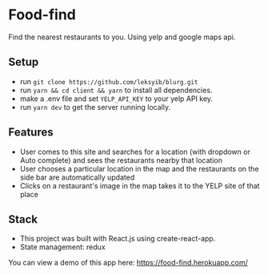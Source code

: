 # Food-find
Find the nearest restaurants to you. Using yelp and google maps api.

## Setup
 - run `git clone https://github.com/leksyib/blurg.git`
 - run `yarn && cd client && yarn` to install all dependencies.
 - make a .env file and set `YELP_API_KEY` to your yelp API key.
 - run `yarn dev` to get the server running locally.
 
## Features
 - User comes to this site and searches for a location (with dropdown or Auto complete) and sees the restaurants nearby that location 
 - User chooses a particular location in the map and the restaurants on the side bar are automatically updated 
 - Clicks on a restaurant's image in the map takes it to the YELP site of that place

## Stack
 - This project was built with React.js using create-react-app.
 - State management: redux

You can view a demo of this app here: https://food-find.herokuapp.com/
